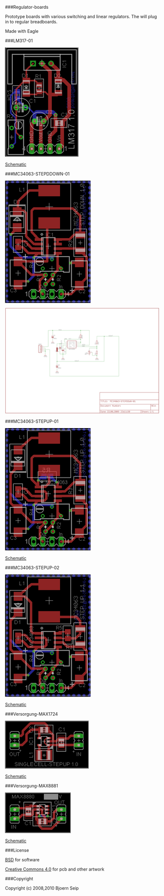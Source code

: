 
###Regulator-boards

Prototype boards with various switching and linear regulators. The will plug in to regular breadboards.

Made with Eagle

###LM317-01

![Eagle PCB](Images/LM317-01.brd.png)

[Schematic](Images/LM317-01.sch.png)

###MC34063-STEPDDOWN-01

![Eagle PCB](Images/MC34063-STEPDOWN-01.brd.png)

![Schematic](Images/MC34063-STEPDOWN-01.sch.png)

###MC34063-STEPUP-01

![Eagle PCB](Images/MC34063-STEPUP-01.brd.png)

[Schematic](Images/MC34063-STEPUP-01.sch.png)

###MC34063-STEPUP-02

![Eagle PCB](Images/MC34063-STEPUP-02.brd.png)

[Schematic](Images/MC34063-STEPUP-02.sch.png)

###Versorgung-MAX1724

![Eagle PCB](Images/Versorgung-MAX1724.brd.png)

[Schematic](Images/Versorgung-MAX1724.sch.png)

###Versorgung-MAX8881

![Eagle PCB](Images/Versorgung-MAX8881.brd.png)

[Schematic](Images/Versorgung-MAX8881.sch.png)

###License

[BSD](LICENSE-BSD.txt) for software

[Creative Commons 4.0](LICENSE-CC.txt) for pcb and other artwork

###Copyright

Copyright (c) 2008,2010 Bjoern Seip

